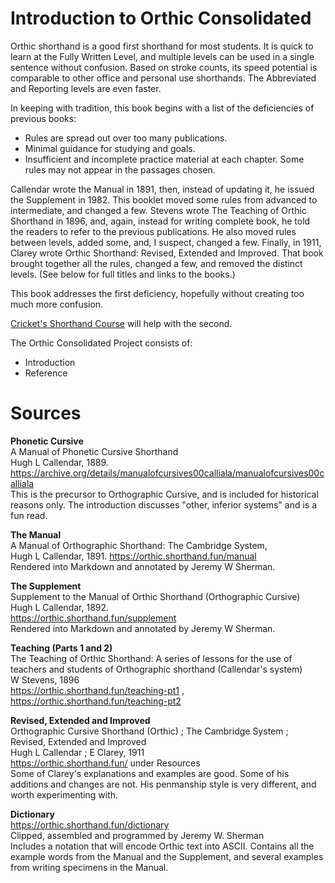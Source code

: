 # Introduction to Orthic Consolidated

Orthic shorthand is a good first shorthand for most students. It is quick to learn at the Fully Written Level, and multiple levels can be used in a single sentence without confusion. Based on stroke counts, its speed potential is comparable to other office and personal use shorthands. The Abbreviated and Reporting levels are even faster.

In keeping with tradition, this book begins with a list of the deficiencies of previous books:
- Rules are spread out over too many publications.
- Minimal guidance for studying and goals.
- Insufficient and incomplete practice material at each chapter. Some rules may not appear in the passages chosen.

Callendar wrote the Manual in 1891, then, instead of updating it, he issued the Supplement in 1982. This booklet moved some rules from advanced to intermediate, and changed a few. Stevens wrote The Teaching of Orthic Shorthand in 1896, and, again, instead for writing complete book, he told the readers to refer to the previous publications. He also moved rules between levels, added some, and, I suspect, changed a few. Finally, in 1911, Clarey wrote Orthic Shorthand: Revised, Extended and Improved. That book brought together all the rules, changed a few, and removed the distinct levels. (See below for full titles and links to the books.)

This book addresses the first deficiency, hopefully without creating too much more confusion.

[Cricket's Shorthand Course](cr-shorthand-course.md) will help with the second.



The Orthic Consolidated Project consists of:

- Introduction
- Reference





# Sources

**Phonetic Cursive**\
A Manual of Phonetic Cursive Shorthand\
Hugh L Callendar, 1889.\
<https://archive.org/details/manualofcursives00calliala/manualofcursives00calliala>\
This is the precursor to Orthographic Cursive, and is included for historical reasons only. The introduction discusses "other, inferior systems" and is a fun read.

**The Manual**\
A Manual of Orthographic Shorthand: The Cambridge System,  
Hugh L Callendar, 1891\. 
<https://orthic.shorthand.fun/manual>\
Rendered into Markdown and annotated by Jeremy W Sherman.

**The Supplement**\
Supplement to the Manual of Orthic Shorthand (Orthographic Cursive)\
Hugh L Callendar, 1892.\
<https://orthic.shorthand.fun/supplement>\
Rendered into Markdown and annotated by Jeremy W Sherman.

**Teaching (Parts 1 and 2)**\
The Teaching of Orthic Shorthand: A series of lessons for the use of teachers and students of Orthographic shorthand (Callendar's system)\
W Stevens, 1896\
<https://orthic.shorthand.fun/teaching-pt1> , <https://orthic.shorthand.fun/teaching-pt2>

**Revised, Extended and Improved**\
Orthographic Cursive Shorthand (Orthic) ; The Cambridge System ; Revised, Extended and Improved\
Hugh L Callendar ; E Clarey, 1911\
<https://orthic.shorthand.fun/>  under Resources  
Some of Clarey's explanations and examples are good. Some of his additions and changes are not. His penmanship style is very different, and worth experimenting with.

**Dictionary**\
<https://orthic.shorthand.fun/dictionary>\
Clipped, assembled and programmed by Jeremy W. Sherman\
Includes a notation that will encode Orthic text into ASCII.   Contains all the example words from the Manual and the Supplement, and several examples from writing specimens in the Manual. 
